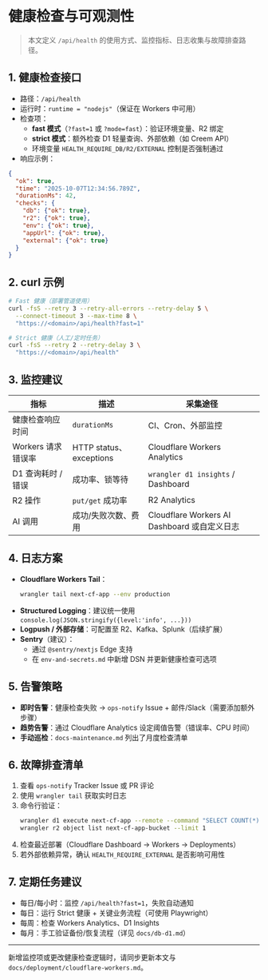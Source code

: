 # 健康检查与可观测性

> 本文定义 `/api/health` 的使用方式、监控指标、日志收集与故障排查路径。

## 1. 健康检查接口
- 路径：`/api/health`
- 运行时：`runtime = "nodejs"`（保证在 Workers 中可用）
- 检查项：
  - **fast 模式**（`?fast=1` 或 `?mode=fast`）：验证环境变量、R2 绑定
  - **strict 模式**：额外检查 D1 轻量查询、外部依赖（如 Creem API）
  - 环境变量 `HEALTH_REQUIRE_DB/R2/EXTERNAL` 控制是否强制通过
- 响应示例：
```json
{
  "ok": true,
  "time": "2025-10-07T12:34:56.789Z",
  "durationMs": 42,
  "checks": {
    "db": {"ok": true},
    "r2": {"ok": true},
    "env": {"ok": true},
    "appUrl": {"ok": true},
    "external": {"ok": true}
  }
}
```

## 2. curl 示例
```bash
# Fast 健康（部署管道使用）
curl -fsS --retry 3 --retry-all-errors --retry-delay 5 \
  --connect-timeout 3 --max-time 8 \
  "https://<domain>/api/health?fast=1"

# Strict 健康（人工/定时任务）
curl -fsS --retry 2 --retry-delay 3 \
  "https://<domain>/api/health"
```

## 3. 监控建议
| 指标 | 描述 | 采集途径 |
| --- | --- | --- |
| 健康检查响应时间 | `durationMs` | CI、Cron、外部监控 |
| Workers 请求错误率 | HTTP status、exceptions | Cloudflare Workers Analytics |
| D1 查询耗时 / 错误 | 成功率、锁等待 | `wrangler d1 insights` / Dashboard |
| R2 操作 | `put/get` 成功率 | R2 Analytics |
| AI 调用 | 成功/失败次数、费用 | Cloudflare Workers AI Dashboard 或自定义日志 |

## 4. 日志方案
- **Cloudflare Workers Tail**：
  ```bash
  wrangler tail next-cf-app --env production
  ```
- **Structured Logging**：建议统一使用 `console.log(JSON.stringify({level:'info', ...}))`
- **Logpush / 外部存储**：可配置至 R2、Kafka、Splunk（后续扩展）
- **Sentry**（建议）：
  - 通过 `@sentry/nextjs` Edge 支持
  - 在 `env-and-secrets.md` 中新增 DSN 并更新健康检查可选项

## 5. 告警策略
- **即时告警**：健康检查失败 → `ops-notify` Issue + 邮件/Slack（需要添加额外步骤）
- **趋势告警**：通过 Cloudflare Analytics 设定阈值告警（错误率、CPU 时间）
- **手动巡检**：`docs-maintenance.md` 列出了月度检查清单

## 6. 故障排查清单
1. 查看 `ops-notify` Tracker Issue 或 PR 评论
2. 使用 `wrangler tail` 获取实时日志
3. 命令行验证：
   ```bash
   wrangler d1 execute next-cf-app --remote --command "SELECT COUNT(*) FROM todos;"
   wrangler r2 object list next-cf-app-bucket --limit 1
   ```
4. 检查最近部署（Cloudflare Dashboard → Workers → Deployments）
5. 若外部依赖异常，确认 `HEALTH_REQUIRE_EXTERNAL` 是否影响可用性

## 7. 定期任务建议
- 每日/每小时：监控 `/api/health?fast=1`，失败自动通知
- 每日：运行 Strict 健康 + 关键业务流程（可使用 Playwright）
- 每周：检查 Workers Analytics、D1 Insights
- 每月：手工验证备份/恢复流程（详见 `docs/db-d1.md`）

---

新增监控项或更改健康检查逻辑时，请同步更新本文与 `docs/deployment/cloudflare-workers.md`。
